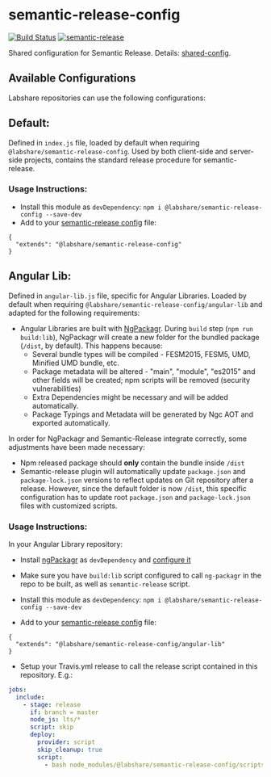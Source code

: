 # semantic-release-config

[![Build Status](https://travis-ci.com/LabShare/semantic-release-config.svg?token=zsifsALL6Np5avzzjVp1&branch=master)](https://travis-ci.com/LabShare/semantic-release-config)
[![semantic-release](https://img.shields.io/badge/%20%20%F0%9F%93%A6%F0%9F%9A%80-semantic--release-e10079.svg)](https://github.com/semantic-release/semantic-release)

Shared configuration for Semantic Release. 
Details: [shared-config](https://github.com/semantic-release/semantic-release/blob/caribou/docs/usage/shareable-configurations.md).

## Available Configurations
Labshare repositories can use the following configurations:

## Default: 
Defined in `index.js` file, loaded by default when requiring `@labshare/semantic-release-config`. Used by both client-side and server-side projects, contains the standard release procedure for semantic-release.

### Usage Instructions:
  * Install this module as `devDependency`: `npm i @labshare/semantic-release-config --save-dev`
  * Add to your [semantic-release config](https://github.com/semantic-release/semantic-release/blob/master/docs/usage/configuration.md) file: 
```
{
  "extends": "@labshare/semantic-release-config"
}
```

## Angular Lib:
Defined in `angular-lib.js` file, specific for Angular Libraries. Loaded by default when requiring `@labshare/semantic-release-config/angular-lib` and adapted for the following requirements:

* Angular Libraries are built with [NgPackagr](https://www.npmjs.com/package/ng-packagr). During `build` step (`npm run build:lib`), NgPackagr will create a new folder for the bundled package (`/dist`, by default). This happens because:
  * Several bundle types will be compiled - FESM2015, FESM5, UMD, Minified UMD bundle, etc.
  * Package metadata will be altered - "main", "module", "es2015" and other fields will be created; npm scripts will be removed (security vulnerabilities)
  * Extra Dependencies might be necessary and will be added automatically.
  * Package Typings and Metadata will be generated by Ngc AOT and exported automatically. 

In order for NgPackagr and Semantic-Release integrate correctly, some adjustments have been made necessary:

* Npm released package should **only** contain the bundle inside `/dist`
* Semantic-release plugin will automatically update `package.json` and `package-lock.json` versions to reflect updates on Git repository after a release. However, since the default folder is now `/dist`, this specific configuration has to update root `package.json` and `package-lock.json` files with customized scripts.

### Usage Instructions:

In your Angular Library repository:
  * Install [ngPackagr](https://www.npmjs.com/package/ng-packagr) as `devDependency` and [configure it](https://www.npmjs.com/package/ng-packagr#usage-example)

  * Make sure you have `build:lib` script configured to call `ng-packagr` in the repo to be built,
  as well as `semantic-release` script.
  
  * Install this module as `devDependency`: `npm i @labshare/semantic-release-config --save-dev`

  * Add to your [semantic-release config](https://github.com/semantic-release/semantic-release/blob/master/docs/usage/configuration.md) file: 
```
{
  "extends": "@labshare/semantic-release-config/angular-lib"
}
```
  * Setup your Travis.yml release to call the release script contained in this repository. E.g.:

```yml
jobs:
  include:
    - stage: release
      if: branch = master
      node_js: lts/*
      script: skip
      deploy:
        provider: script
        skip_cleanup: true
        script:
          - bash node_modules/@labshare/semantic-release-config/scripts/release.sh
```